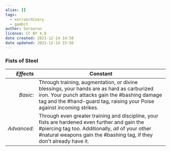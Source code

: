 ```yaml
---
alias: []
tags:
  - extraordinary
  - gambit
author: Seraaron
license: CC BY 4.0
date created: 2021-12-14 14:58
date updated: 2021-12-14 15:56
---
```


### Fists of Steel

|   _Effects_ | Constant                                                                                                                                                                                                                    |
| ----------: | --------------------------------------------------------------------------------------------------------------------------------------------------------------------------------------------------------------------------- |
|    _Basic:_ | Through training, augmentation, or divine blessings, your hands are as hard as carburized iron. Your punch attacks gain the #bashing damage tag and the #hand-guard tag, raising your Poise against incoming strikes.       |
| _Advanced:_ | Through even greater training and discipline, your fists are hardened even further and gain the #piercing tag too. Additionally, _all_ of your other #natural weapons gain the #bashing tag, if they don't already have it. |
